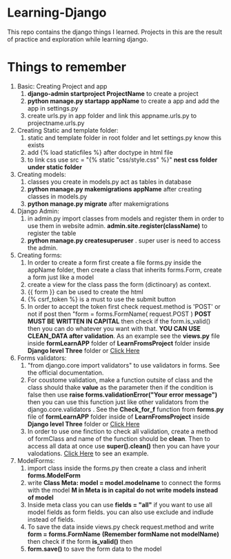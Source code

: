 # Learning-Django
This repo contains the django things I learned. Projects in this are the result of practice and exploration while learning django.


# Things to remember
1. Basic: Creating Project and app 
    1. **django-admin startproject ProjectName** to create a project
    2. **python manage.py startapp appName** to create a app and add the app in settings.py
    3. create urls.py in app folder and link this appname.urls.py to projectname.urls.py
2. Creating Static and template folder:
    1. static and template folder in root folder and let settings.py know this exists
    2. add {% load staticfiles %} after doctype in html file
    3. to link css use src = "{% static "css/style.css" %}" **nest css folder under static folder**  
3. Creating models:
    1. classes you create in models.py act as tables in database
    2. **python manage.py makemigrations appName** after creating classes in models.py
    3. **python manage.py migrate** after makemigrations
4. Django Admin:
    1. in admin.py import classes from models and register them in order to use them in website admin. **admin.site.register(className)** to register the table
    2. **python manage.py createsuperuser** . super user is need to access the admin.
5. Creating forms:
    1. In order to create a form first create a file forms.py inside the appName folder, then create a class that inherits forms.Form, create a form just like a model
    2. create a view for the class pass the form (dictinoary) as context.
    3. {{ form }} can be used to create the html
    4. {% csrf_token %} is a must to use the submit button
    5. In order to accept the token first check request.method is 'POST' or not if post then "form = forms.FormName( request.POST ) **POST MUST BE WRITTEN IN CAPITAL** then check if the form.is_valid() then you can do whatever you want with that. **YOU CAN USE CLEAN_DATA after validation**. As an example see the **views.py** file inside **formLearnAPP** folder of **LearnFromsProject** folder inside **Django level Three** folder or [Click Here](https://github.com/FazleRabbbiferdaus172/Exploring-Djanogo/blob/main/Django%20level%20three/LearnFormsProject/formLearnApp/views.py)
6. Forms validators:
    1. "from django.core import validators" to use validators in forms. See the official documentation.
    2. For coustome validation, make a function outsite of class and the class should thake **value** as the parameter then if the condition is false then use **raise forms.validationError("Your error message")** then you can use this function just like other validators from the django.core.validators . See the **Check_for_f** function from **forms.py** file of **formLearnAPP** folder inside of **LearnFromsProject** inside **Django level Three** folder or [Click Here](https://github.com/FazleRabbbiferdaus172/Exploring-Djanogo/blob/main/Django%20level%20three/LearnFormsProject/formLearnApp/forms.py)
    3. In order to use one finction to check all validation, create a method of formClass and name of the function should be **clean**. Then to access all data at once use **super().clean()** then you can have your valodations. [Click Here](https://github.com/FazleRabbbiferdaus172/Exploring-Djanogo/blob/main/Django%20level%20three/LearnFormsProject/formLearnApp/forms.py) to see an example.
7. ModelForms:
    1. import class inside the forms.py then create a class and inherit **forms.ModelForm** 
    2. write **Class Meta: model = model.modelname** to connect the forms with the model **M in Meta is in capital** **do not write models instead of model**
    3. Inside meta class you can use **fields = "__all__"** if you want to use all model fields as form fields. you can also use exclude and indlude instead of fields.
    4. To save the data inside views.py check request.method and write **form = forms.FormName** **(Remember formName not modelName)** then check if the form **is_valid()** then
    5. **form.save()** to save the form data to the model 